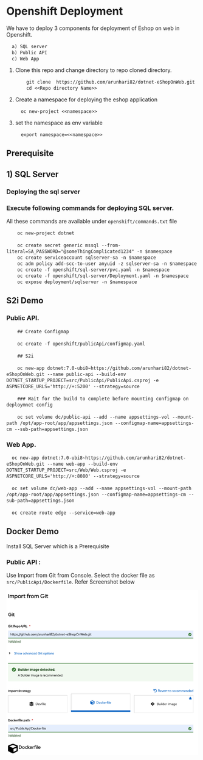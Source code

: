 # Openshift Deployment

   We have to deploy 3 components for deployment of Eshop on web in Openshift.

      a) SQL server
      b) Public API
      c) Web App


   1) Clone this repo and change directory to repo cloned directory.

        ``` 
            git clone  https://github.com/arunhari82/dotnet-eShopOnWeb.git
            cd <<Repo directory Name>>  
        ```    

   2) Create a namespace for deploying the eshop application

            oc new-project <<namespace>>

   3) set the namespace as env variable

            export namespace=<<namespace>>        

## Prerequisite

## 1) SQL Server
   
   ### Deploying the sql server

   ### Execute following commands for deploying SQL server. 
   
   All these commands are available under `openshift/commands.txt` file

        oc new-project dotnet

        oc create secret generic mssql --from-literal=SA_PASSWORD="@someThingComplicated1234" -n $namespace
        oc create serviceaccount sqlserver-sa -n $namespace
        oc adm policy add-scc-to-user anyuid -z sqlserver-sa -n $namespace
        oc create -f openshift/sql-server/pvc.yaml -n $namespace
        oc create -f openshift/sql-server/Deployment.yaml -n $namespace
        oc expose deployment/sqlserver -n $namespace


 ## S2i Demo

 ### Public API.

        ## Create Configmap

        oc create -f openshift/publicApi/configmap.yaml

        ## S2i

        oc new-app dotnet:7.0-ubi8~https://github.com/arunhari82/dotnet-eShopOnWeb.git --name public-api --build-env DOTNET_STARTUP_PROJECT=src/PublicApi/PublicApi.csproj -e ASPNETCORE_URLS='http://+:5200' --strategy=source

        ### Wait for the build to complete before mounting configmap on deploymnet config

        oc set volume dc/public-api --add --name appsettings-vol --mount-path /opt/app-root/app/appsettings.json --configmap-name=appsettings-cm --sub-path=appsettings.json

  ### Web App. 

      oc new-app dotnet:7.0-ubi8~https://github.com/arunhari82/dotnet-eShopOnWeb.git --name web-app --build-env DOTNET_STARTUP_PROJECT=src/Web/Web.csproj -e ASPNETCORE_URLS='http://+:8080' --strategy=source
      
      oc set volume dc/web-app --add --name appsettings-vol --mount-path /opt/app-root/app/appsettings.json --configmap-name=appsettings-cm --sub-path=appsettings.json
      
      oc create route edge --service=web-app
          
 ## Docker Demo

 Install SQL Server which is a Prerequisite

 ### Public API :

 Use Import from Git from Console. Select the docker file as `src/PublicApi/Dockerfile`. Refer Screenshot below

 ![](/openshift/publicApi/assets/public-api-docker-statergy.png) 



        
    